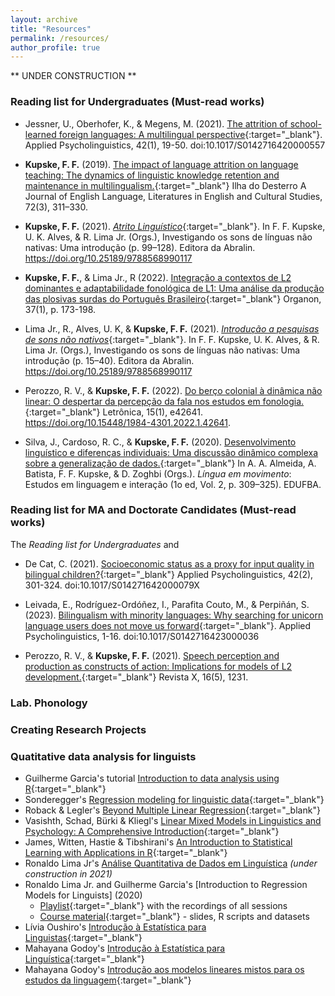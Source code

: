```yaml
---
layout: archive
title: "Resources"
permalink: /resources/
author_profile: true
---
```

** UNDER CONSTRUCTION **

### Reading list for Undergraduates (Must-read works)

- Jessner, U., Oberhofer, K., & Megens, M. (2021). [The attrition of school-learned foreign languages: A multilingual perspective](https://www.cambridge.org/core/journals/applied-psycholinguistics/article/attrition-of-schoollearned-foreign-languages-a-multilingual-perspective/EEF3FFDAEBCA439C1806DC3A370F34C8){:target="_blank"}. Applied Psycholinguistics, 42(1), 19-50. doi:10.1017/S0142716420000557

- **Kupske, F. F.** (2019). [The impact of language attrition on language teaching: The dynamics of linguistic knowledge retention and maintenance in multilingualism.](https://doi.org/10.5007/2175-8026.2019v72n3p311){:target="_blank"} Ilha do Desterro A Journal of English Language, Literatures in English and Cultural Studies, 72(3), 311–330. 

- **Kupske, F. F.** (2021). [*Atrito Linguístico*](https://editora.abralin.org/publicacoes/investigando-os-sons-de-linguas-nao-nativas/){:target="_blank"}. In F. F. Kupske, U. K. Alves, & R. Lima Jr. (Orgs.), Investigando os sons de línguas não nativas: Uma introdução (p. 99–128). Editora da Abralin. https://doi.org/10.25189/9788568990117

- **Kupske, F. F.**, & Lima Jr., R (2022). [Integração a contextos de L2 dominantes e adaptabilidade fonológica de L1: Uma análise da produção das plosivas surdas do Português Brasileiro](https://www.seer.ufrgs.br/organon/article/view/122646){:target="_blank"} Organon, 37(1), p. 173-198.

- Lima Jr., R., Alves, U. K, & **Kupske, F. F.** (2021). [*Introdução a pesquisas de sons não nativos*](https://editora.abralin.org/publicacoes/investigando-os-sons-de-linguas-nao-nativas/){:target="_blank"}. In F. F. Kupske, U. K. Alves, & R. Lima Jr. (Orgs.), Investigando os sons de línguas não nativas: Uma introdução (p. 15–40). Editora da Abralin. https://doi.org/10.25189/9788568990117

- Perozzo, R. V., & **Kupske, F. F.** (2022). [Do berço colonial à dinâmica não linear: O despertar da percepção da fala nos estudos em fonologia.](https://revistaseletronicas.pucrs.br/ojs/index.php/letronica/article/view/42641){:target="_blank"} Letrônica, 15(1), e42641. https://doi.org/10.15448/1984-4301.2022.1.42641.

- Silva, J., Cardoso, R. C., & **Kupske, F. F.** (2020). [Desenvolvimento linguístico e diferenças individuais: Uma discussão dinâmico complexa sobre a generalização de dados.](https://repositorio.ufba.br/handle/ri/32459){:target="_blank"} In A. A. Almeida, A. Batista, F. F. Kupske, & D. Zoghbi (Orgs.). *Língua em movimento*: Estudos em linguagem e interação (1o ed, Vol. 2, p. 309–325). EDUFBA. 


### Reading list for MA and Doctorate Candidates (Must-read works)
The *Reading list for Undergraduates* and

- De Cat, C. (2021). [Socioeconomic status as a proxy for input quality in bilingual children?](https://www.cambridge.org/core/journals/applied-psycholinguistics/article/socioeconomic-status-as-a-proxy-for-input-quality-in-bilingual-children/E196D1E1082833E2D095419500B3E82C){:target="_blank"} Applied Psycholinguistics, 42(2), 301-324. doi:10.1017/S014271642000079X

- Leivada, E., Rodríguez-Ordóñez, I., Parafita Couto, M., & Perpiñán, S. (2023). [Bilingualism with minority languages: Why searching for unicorn language users does not move us forward](https://www.cambridge.org/core/journals/applied-psycholinguistics/article/bilingualism-with-minority-languages-why-searching-for-unicorn-language-users-does-not-move-us-forward/96BCF43CA7455C7F410400E9992F552D){:target="_blank"}. Applied Psycholinguistics, 1-16. doi:10.1017/S0142716423000036

- Perozzo, R. V., & **Kupske, F. F.** (2021). [Speech perception and production as constructs of action: Implications for models of L2 development.](https://doi.org/10.5380/rvx.v16i5.81296){:target="_blank"} Revista X, 16(5), 1231. 


### Lab. Phonology 

### Creating Research Projects 

### Quatitative data analysis for linguists

- Guilherme Garcia's tutorial [Introduction to data analysis using R](https://guilhermegarcia.github.io/rWorkshop/garcia_rWorkshop_complete.html){:target="_blank"}
- Sonderegger's [Regression modeling for linguistic data](https://osf.io/pnumg/){:target="_blank"}
- Roback & Legler's [Beyond Multiple Linear Regression](https://bookdown.org/roback/bookdown-BeyondMLR/){:target="_blank"}
- Vasishth, Schad, Bürki & Kliegl's [Linear Mixed Models in Linguistics and Psychology: A Comprehensive Introduction](https://vasishth.github.io/Freq_CogSci/){:target="_blank"}
- James, Witten, Hastie & Tibshirani's [An Introduction to Statistical Learning with Applications in R](https://www.statlearning.com){:target="_blank"}
- Ronaldo Lima Jr's [Análise Quantitativa de Dados em Linguística](https://ronaldolimajr.github.io/quant-data-analysis) *(under construction in 2021)*
- Ronaldo Lima Jr. and Guilherme Garcia's [Introduction to Regression Models for Linguists] (2020)
  - [Playlist](https://www.youtube.com/playlist?list=PL3Qku9eEGkK1TF274nuIva85i4RaeIvOw){:target="_blank"} with the recordings of all sessions
  - [Course material](https://www.dropbox.com/sh/h6w3qmoygq9hirf/AADxyv5YgrEO_0JJJaH4ZRhEa?dl=0){:target="_blank"} - slides, R scripts and datasets
- Lívia Oushiro's [Introdução à Estatística para Linguistas](https://rpubs.com/oushiro/iel){:target="_blank"}
- Mahayana Godoy's [Introdução à Estatística para Linguística](https://github.com/mahayanag/intro_estatistica_linguistica#readme){:target="_blank"}
- Mahayana Godoy's [Introdução aos modelos lineares mistos para os estudos da linguagem](https://mahayana.me/mlm/){:target="_blank"}
